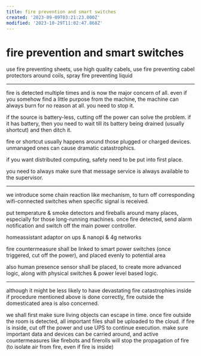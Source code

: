 ```yaml
---
title: fire prevention and smart switches
created: '2023-09-09T03:21:23.000Z'
modified: '2023-10-29T11:02:47.868Z'
---
```


# fire prevention and smart switches

use fire preventing sheets, use high quality cabels, use fire preventing cabel protectors around coils, spray fire preventing liquid

----

fire is detected multiple times and is now the major concern of all. even if you somehow find a little purpose from the machine, the machine can always burn for no reason at all. you need to stop it.

if the source is battery-less, cutting off the power can solve the problem. if it has battery, then you need to wait till its battery being drained (usually shortcut) and then ditch it.

fire or shortcut usually happens around those plugged or charged devices. unmanaged ones can cause dramatic catastrophics.

if you want distributed computing, safety need to be put into first place.

you need to always make sure that message service is always available to the supervisor.

----

we introduce some chain reaction like mechanism, to turn off corresponding wifi-connected switches when specific signal is received.

put temperature & smoke detectors and fireballs around many places, especially for those long-running machines. once fire detected, send alarm notification and switch off the main power controller.

homeassistant adaptor on ups & nanopi & 4g networks

fire countermeasure shall be linked to smart power switches (once triggered, cut off the power), and placed evenly to potential area

also human presence sensor shall be placed, to create more advanced logic, along with physical switches & power level based logic.

----

although it might be less likely to have devastating fire catastrophies inside if procedure mentioned above is done correctly, fire outside the domesticated area is also concerned.

we shall first make sure living objects can escape in time. once fire outside the room is detected, all important files shall be uploaded to the cloud. if fire is inside, cut off the power and use UPS to continue execution. make sure important data and devices can be carried around, and active countermeasures like firebots and firerolls will stop the propagation of fire (to isolate air from fire, even if fire is inside)
